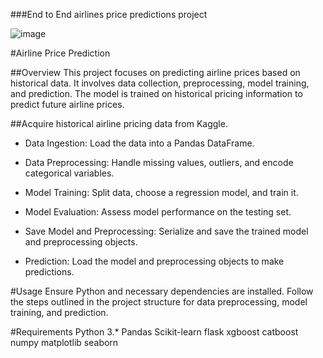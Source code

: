 ###End to End airlines price predictions project

![image](https://github.com/Tarique-dataEngineer/airline_price_prediction/assets/126495978/c152d2ee-59e7-4883-b91b-f99ba9f75173)

#Airline Price Prediction


##Overview
This project focuses on predicting airline prices based on historical data. It involves data collection, preprocessing, model training, and prediction. The model is trained on historical pricing information to predict future airline prices.


##Acquire historical airline pricing data from Kaggle.
- Data Ingestion:
   Load the data into a Pandas DataFrame.

- Data Preprocessing:
   Handle missing values, outliers, and encode categorical variables.

- Model Training:
   Split data, choose a regression model, and train it.

- Model Evaluation:
   Assess model performance on the testing set.

- Save Model and Preprocessing:
   Serialize and save the trained model and preprocessing objects.

- Prediction:
    Load the model and preprocessing objects to make predictions.

#Usage
Ensure Python and necessary dependencies are installed.
Follow the steps outlined in the project structure for data preprocessing, model training, and prediction.

#Requirements
Python 3.*
Pandas
Scikit-learn
flask
xgboost
catboost
numpy
matplotlib
seaborn

